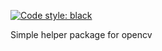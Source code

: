 [![Code style: black](https://img.shields.io/badge/code%20style-black-000000.svg)](https://github.com/ambv/black)

Simple helper package for opencv
